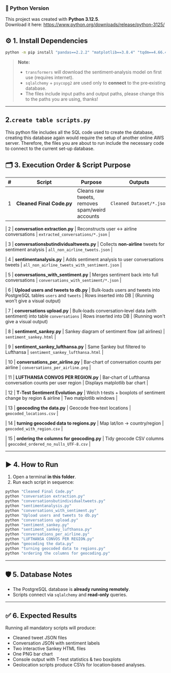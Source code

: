 ### 🐍 Python Version  
This project was created with **Python 3.12.5**.  
Download it here: <https://www.python.org/downloads/release/python-3125/>  

## ⚙️ 1. Install Dependencies

```bash
python -m pip install "pandas==2.2.2" "matplotlib==3.8.4" "tqdm==4.66.4" "transformers==4.41.2" "geopy==2.4.1" "reverse_geocoder==1.5.1" "plotly==5.21.0" "sqlalchemy==2.0.30" "psycopg2-binary==2.9.9" "scipy==1.13.1" "numpy==1.26.4"
```

> **Note:**  
> * `transformers` will download the sentiment‑analysis model on first use (requires internet).  
> * `sqlalchemy` + `psycopg2` are used only to **connect** to the pre‑existing database.
> * The files include input paths and output paths, please change this to the paths you are using, thanks!

---

## 2.`create table scripts.py` 
This python file includes all the SQL code used to create the database, creating this database again would require the setup of another online AWS server. Therefore, the files you are about to run include the necessary code to connect to the current set-up database.

## 🗂️ 3. Execution Order & Script Purpose

| # | Script | Purpose | Outputs |
|---|--------|---------|---------|
| 1 | **Cleaned Final Code.py** | Cleans raw tweets, removes spam/weird accounts | `Cleaned Dataset/*.json` |

| 2 | **conversation extraction.py** | Reconstructs user ↔ airline conversations | `extracted_conversations/*.json` |

| 3 | **conversationsbutindividualtweets.py** | Collects **non‑airline** tweets for sentiment analysis | `all_non_airline_tweets.json` |

| 4 | **sentimentanalysis.py** | Adds sentiment analysis to user conversations tweets | `all_non_airline_tweets_with_sentiment.json` |

| 5 | **conversations_with_sentiment.py** | Merges sentiment back into full conversations | `conversations_with_sentiment/*.json` |

| 6 | **Upload users and tweets to db.py** | Bulk‑loads users and tweets into PostgreSQL tables `users` and `tweets` | Rows inserted into DB | (Running won't give a visual output)

| 7 | **conversations upload.py** | Bulk‑loads conversation‑level data (with sentiment) into table `conversations` | Rows inserted into DB | (Running won't give a visual output)

| 8 | **sentiment_sankey.py** | Sankey diagram of sentiment flow (all airlines) | `sentiment_sankey.html` |

| 9 | **sentiment_sankey_lufthansa.py** | Same Sankey but filtered to Lufthansa | `sentiment_sankey_lufthansa.html` |

| 10 | **conversations_per_airline.py** | Bar‑chart of conversation counts per airline | `conversations_per_airline.png` |

| 11 | **LUFTHANSA CONVOS PER REGION.py** | Bar‑chart of Lufthansa conversation counts per user region | Displays matplotlib bar chart |

| 12 | **T‑Test Sentiment Evolution.py** | Welch t‑tests + boxplots of sentiment change by region & airline | Two matplotlib windows |

| 13 | **geocoding the data.py** | Geocode free‑text locations | `geocoded_locations.csv` |

| 14 | **turning geocoded data to regions.py** | Map lat/lon → country/region | `geocoded_with_region.csv` |

| 15 | **ordering the columns for geocoding.py** | Tidy geocode CSV columns | `geocoded_ordered_no_nulls_UTF-8.csv` |

---

## ▶️ 4. How to Run

1. Open a terminal **in this folder**.  
2. Run each script in sequence:

```bash
python "Cleaned Final Code.py"
python "conversation extraction.py"
python "conversationsbutindividualtweets.py"
python "sentimentanalysis.py"
python "conversations_with_sentiment.py"
python "Upload users and tweets to db.py"
python "conversations upload.py"
python "sentiment_sankey.py"
python "sentiment_sankey_lufthansa.py"
python "conversations_per_airline.py"
python "LUFTHANSA CONVOS PER REGION.py"
python "geocoding the data.py"
python "turning geocoded data to regions.py"
python "ordering the columns for geocoding.py"
```

---

## 🛡️ 5. Database Notes

* The PostgreSQL database is **already running remotely**.  
* Scripts connect via `sqlalchemy` and **read‑only** queries.  
---

## ✅ 6. Expected Results

Running all mandatory scripts will produce:

* Cleaned tweet JSON files  
* Conversation JSON with sentiment labels  
* Two interactive Sankey HTML files  
* One PNG bar chart  
* Console output with T‑test statistics & two boxplots  
* Geolocation scripts produce CSVs for location‑based analyses.